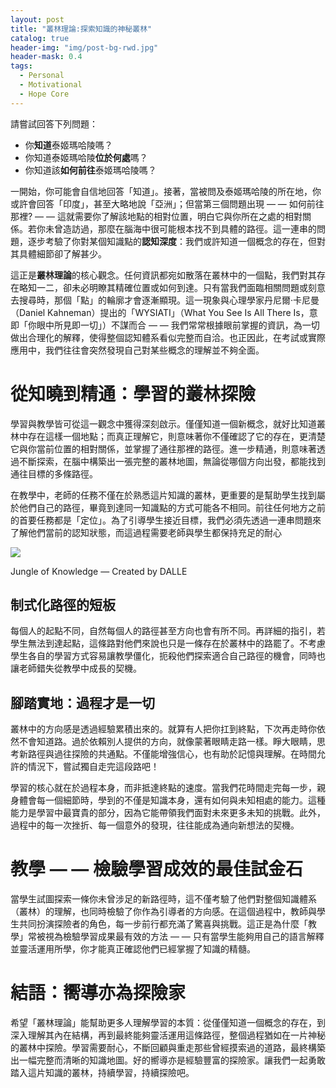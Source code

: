 ```yaml
---
layout: post
title: "叢林理論:探索知識的神秘叢林"
catalog: true
header-img: "img/post-bg-rwd.jpg"
header-mask: 0.4
tags:
  - Personal
  - Motivational
  - Hope Core
---
```

請嘗試回答下列問題：

-   你**知道**泰姬瑪哈陵嗎？
-   你知道泰姬瑪哈陵**位於何處**嗎？
-   你知道該**如何前往**泰姬瑪哈陵嗎？

一開始，你可能會自信地回答「知道」。接著，當被問及泰姬瑪哈陵的所在地，你或許會回答「印度」，甚至大略地說「亞洲」；但當第三個問題出現 — — 如何前往那裡? — — 這就需要你了解該地點的相對位置，明白它與你所在之處的相對關係。若你未曾造訪過，那麼在腦海中很可能根本找不到具體的路徑。這一連串的問題，逐步考驗了你對某個知識點的**認知深度**：我們或許知道一個概念的存在，但對其具體細節卻了解甚少。

這正是**叢林理論**的核心觀念。任何資訊都宛如散落在叢林中的一個點，我們對其存在略知一二，卻未必明瞭其精確位置或如何到達。只有當我們面臨相關問題或刻意去搜尋時，那個「點」的輪廓才會逐漸顯現。這一現象與心理學家丹尼爾·卡尼曼（Daniel Kahneman）提出的「WYSIATI」（What You See Is All There Is，意即「你眼中所見即一切」）不謀而合 — — 我們常常根據眼前掌握的資訊，為一切做出合理化的解釋，使得整個認知體系看似完整而自洽。也正因此，在考試或實際應用中，我們往往會突然發現自己對某些概念的理解並不夠全面。

# 從知曉到精通：學習的叢林探險

學習與教學皆可從這一觀念中獲得深刻啟示。僅僅知道一個新概念，就好比知道叢林中存在這樣一個地點；而真正理解它，則意味著你不僅確認了它的存在，更清楚它與你當前位置的相對關係，並掌握了通往那裡的路徑。進一步精通，則意味著透過不斷探索，在腦中構築出一張完整的叢林地圖，無論從哪個方向出發，都能找到通往目標的多條路徑。

在教學中，老師的任務不僅在於熟悉這片知識的叢林，更重要的是幫助學生找到屬於他們自己的路徑，畢竟到達同一知識點的方式可能各不相同。前往任何地方之前的首要任務都是「定位」。為了引導學生接近目標，我們必須先透過一連串問題來了解他們當前的認知狀態，而這過程需要老師與學生都保持充足的耐心

![](https://miro.medium.com/v2/resize:fit:1400/1*Ie6pcF6x_vtwOoUna4CQ1g.png)

Jungle of Knowledge — Created by DALLE

## 制式化路徑的短板

每個人的起點不同，自然每個人的路徑甚至方向也會有所不同。再詳細的指引，若學生無法到達起點，這條路對他們來說也只是一條存在於叢林中的路罷了。不考慮學生各自的學習方式容易讓教學僵化，扼殺他們探索適合自己路徑的機會，同時也讓老師錯失從教學中成長的契機。

## 腳踏實地：過程才是一切

叢林中的方向感是透過經驗累積出來的。就算有人把你扛到終點，下次再走時你依然不會知道路。過於依賴別人提供的方向，就像蒙著眼睛走路一樣。睜大眼睛，思考新路徑與過往探險的共通點。不僅能增強信心，也有助於記憶與理解。在時間允許的情況下，嘗試獨自走完這段路吧！

學習的核心就在於過程本身，而非抵達終點的速度。當我們花時間走完每一步，親身體會每一個細節時，學到的不僅是知識本身，還有如何與未知相處的能力。這種能力是學習中最寶貴的部分，因為它能帶領我們面對未來更多未知的挑戰。此外，過程中的每一次挫折、每一個意外的發現，往往能成為通向新想法的契機。

# 教學 — — 檢驗學習成效的最佳試金石

當學生試圖探索一條你未曾涉足的新路徑時，這不僅考驗了他們對整個知識體系（叢林）的理解，也同時檢驗了你作為引導者的方向感。在這個過程中，教師與學生共同扮演探險者的角色，每一步前行都充滿了驚喜與挑戰。這正是為什麼「教學」常被視為檢驗學習成果最有效的方法 — — 只有當學生能夠用自己的語言解釋並靈活運用所學，你才能真正確認他們已經掌握了知識的精髓。

# **結語：嚮導亦為探險家**

希望「叢林理論」能幫助更多人理解學習的本質：從僅僅知道一個概念的存在，到深入理解其內在結構，再到最終能夠靈活運用這條路徑，整個過程猶如在一片神秘的叢林中探險。學習需要耐心，不斷回顧與重走那些曾經摸索過的道路，最終構築出一幅完整而清晰的知識地圖。好的嚮導亦是經驗豐富的探險家。讓我們一起勇敢踏入這片知識的叢林，持續學習，持續探險吧。